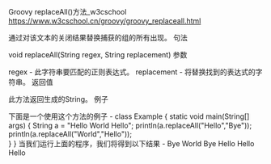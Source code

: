 

Groovy replaceAll()方法_w3cschool
 https://www.w3cschool.cn/groovy/groovy_replaceall.html

 通过对该文本的关闭结果替换捕获的组的所有出现。
句法

void replaceAll(String regex, String replacement)
参数

regex - 此字符串要匹配的正则表达式。
replacement - 将替换找到的表达式的字符串。
返回值

此方法返回生成的String。
例子

下面是一个使用这个方法的例子 -
class Example { 
   static void main(String[] args) { 
      String a = "Hello World Hello"; 
      println(a.replaceAll("Hello","Bye")); 
      println(a.replaceAll("World","Hello"));     
   } 
}
当我们运行上面的程序，我们将得到以下结果 -
Bye World Bye 
Hello Hello Hello